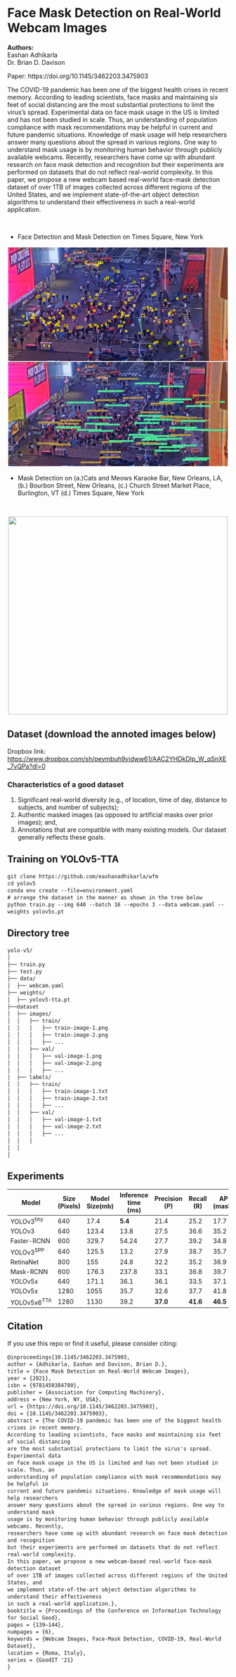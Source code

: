 # Face Mask Detection on Real-World Webcam Images
<p align="left""><b>Authors:</b><br/>Eashan Adhikarla<br/>Dr. Brian D. Davison</p>
Paper: https://doi.org/10.1145/3462203.3475903

The COVID-19 pandemic has been one of the biggest health crises in recent memory. According to leading scientists, face masks and maintaining six feet of social distancing are the most substantial protections to limit the virus’s spread. Experimental data on face mask usage in the US is limited and has not been studied in scale. Thus, an understanding of population compliance with mask recommendations may be helpful in current and future pandemic situations. Knowledge of mask usage will help researchers answer many questions about the spread in various regions. One way to understand mask usage is by monitoring human behavior through publicly available webcams. Recently, researchers have come up with abundant research on face mask detection and recognition but their experiments are performed on datasets that do not reflect real-world complexity. In this paper, we propose a new webcam based real-world face-mask detection dataset of over 1TB of images collected across different regions of the United States, and we implement state-of-the-art object detection algorithms to understand their effectiveness in such a real-world application. <p><br/></p>

- Face Detection and Mask Detection on Times Square, New York
<p align="center">
  <img width="500" height="500" src="https://github.com/eashanadhikarla/wfm/blob/main/sample/title_fig.jpeg">
</p>

- Mask Detection on (a.)Cats and Meows Karaoke Bar, New Orleans, LA, (b.) Bourbon Street, New Orleans, (c.) Church Street Market Place, Burlington, VT (d.) Times Square, New York <p><br/></p>
<p align="center">
  <img width="500" height="450" src="https://github.com/eashanadhikarla/wfm/blob/main/sample/main.png">
</p>

## Dataset (download the annoted images below)
Dropbox link: https://www.dropbox.com/sh/peymbuh9yidww61/AAC2YHDkDIp_W_qSnXE_7vQPa?dl=0

### Characteristics of a good dataset
1) Significant real-world diversity (e.g., of location, time of day, distance to subjects, and number of subjects);
2) Authentic masked images (as opposed to artificial masks over prior images); and, 
3) Annotations that are compatible with many existing models. 
Our dataset generally reflects these goals.

## Training on YOLOv5-TTA
~~~
git clone https://github.com/eashanadhikarla/wfm
cd yolov5
conda env create --file=environment.yaml
# arrange the dataset in the manner as shown in the tree below
python train.py --img 640 --batch 16 --epochs 3 --data webcam.yaml --weights yolov5s.pt
~~~

## Directory tree
```
yolo-v5/
│
├── train.py
├── test.py
├── data/
│  ├── webcam.yaml
├── weights/
│  ├── yolov5-tta.pt
├──dataset
│  ├── images/
│  │   ├── train/
│  │   │   ├── train-image-1.png
│  │   │   ├── train-image-2.png
│  │   │   ├── ...
│  │   ├── val/
│  │   │   ├── val-image-1.png
│  │   │   ├── val-image-2.png
│  │   │   ├── ...
│  ├── labels/
│  │   ├── train/
│  │   │   ├── train-image-1.txt
│  │   │   ├── train-image-2.txt
│  │   │   ├── ...
│  │   ├── val/
│  │   │   ├── val-image-1.txt
│  │   │   ├── val-image-2.txt
│  │   │   ├── ...
│  │   │
│  │
│
```

## Experiments

| Model | Size<br>(Pixels) | Model<br>Size(mb) | Inference<br>time (ms) | Precision<br>(P) | Recall<br>(R) | AP<br>(mask) | AP<br>(no-mask) |  AP<br>(unsure) | mAP<sup>test<br>@0.5 |
|---               |---  |---    |---     |---      |---      |---      |---      |---      |---
| YOLOv3<sup>tiny  |640  |17.4   |**5.4** |21.4     |25.2     |17.7     |23.3     |3.94     |14.9
| YOLOv3           |640  |123.4  |13.8    |27.5     |36.6     |35.2     |36.0     |8.44     |26.8
| Faster-RCNN      |600  |329.7  |54.24   |27.7     |39.2     |34.8     |38.6     |10.9     |28.1
| YOLOv3<sup>SPP   |640  |125.5  |13.2    |27.9     |38.7     |35.7     |37       |10.7     |27.8
| RetinaNet        |800  |155    |24.8    |32.2     |35.2     |36.9     |39.8     |10.1     |29
| Mask-RCNN        |600  |176.3  |237.8   |33.1     |36.8     |39.7     |42.2     |11.3     |31
| YOLOv5x          |640  |171.1  |36.1    |36.1     |33.5     |37.1     |40.2     |10.3     |29.2
| YOLOv5x          |1280 |1055   |35.7    |32.6     |37.7     |41.8     |46.7     |**11.7** |33.8
| YOLOv5x6<sup>TTA |1280 |1130   |39.2    |**37.0** |**41.6** |**46.5** |**47.4** |11.2     |**35.1**

## Citation
If you use this repo or find it useful, please consider citing:
```
@inproceedings{10.1145/3462203.3475903,
author = {Adhikarla, Eashan and Davison, Brian D.},
title = {Face Mask Detection on Real-World Webcam Images},
year = {2021},
isbn = {9781450384780},
publisher = {Association for Computing Machinery},
address = {New York, NY, USA},
url = {https://doi.org/10.1145/3462203.3475903},
doi = {10.1145/3462203.3475903},
abstract = {The COVID-19 pandemic has been one of the biggest health crises in recent memory.
According to leading scientists, face masks and maintaining six feet of social distancing
are the most substantial protections to limit the virus's spread. Experimental data
on face mask usage in the US is limited and has not been studied in scale. Thus, an
understanding of population compliance with mask recommendations may be helpful in
current and future pandemic situations. Knowledge of mask usage will help researchers
answer many questions about the spread in various regions. One way to understand mask
usage is by monitoring human behavior through publicly available webcams. Recently,
researchers have come up with abundant research on face mask detection and recognition
but their experiments are performed on datasets that do not reflect real-world complexity.
In this paper, we propose a new webcam-based real-world face-mask detection dataset
of over 1TB of images collected across different regions of the United States, and
we implement state-of-the-art object detection algorithms to understand their effectiveness
in such a real-world application.},
booktitle = {Proceedings of the Conference on Information Technology for Social Good},
pages = {139–144},
numpages = {6},
keywords = {Webcam Images, Face-Mask Detection, COVID-19, Real-World Dataset},
location = {Roma, Italy},
series = {GoodIT '21}
}
```
